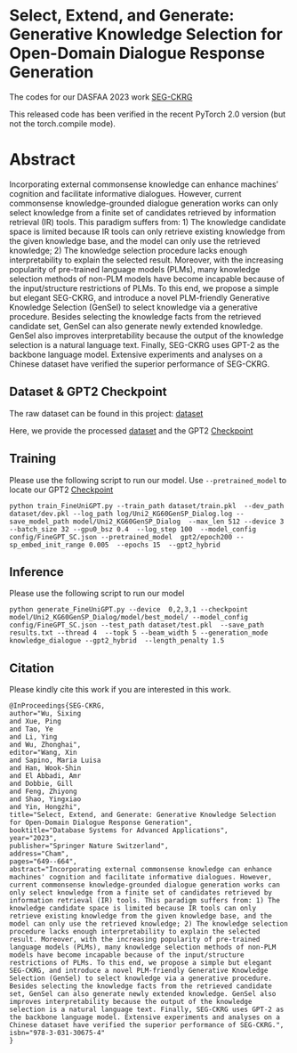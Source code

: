 # Select, Extend, and Generate: Generative Knowledge Selection for Open-Domain Dialogue Response Generation
The codes for our DASFAA 2023 work [SEG-CKRG](https://link.springer.com/chapter/10.1007/978-3-031-30675-4_48)

This released code has been verified in the recent PyTorch 2.0 version (but not the torch.compile mode).

# Abstract
Incorporating external commonsense knowledge can enhance machines’ cognition and facilitate informative dialogues. However, current commonsense knowledge-grounded dialogue generation works can only select knowledge from a finite set of candidates retrieved by information retrieval (IR) tools. This paradigm suffers from: 1) The knowledge candidate space is limited because IR tools can only retrieve existing knowledge from the given knowledge base, and the model can only use the retrieved knowledge; 2) The knowledge selection procedure lacks enough interpretability to explain the selected result. Moreover, with the increasing popularity of pre-trained language models (PLMs), many knowledge selection methods of non-PLM models have become incapable because of the input/structure restrictions of PLMs. To this end, we propose a simple but elegant SEG-CKRG, and introduce a novel PLM-friendly Generative Knowledge Selection (GenSel) to select knowledge via a generative procedure. Besides selecting the knowledge facts from the retrieved candidate set, GenSel can also generate newly extended knowledge. GenSel also improves interpretability because the output of the knowledge selection is a natural language text. Finally, SEG-CKRG uses GPT-2 as the backbone language model. Extensive experiments and analyses on a Chinese dataset have verified the superior performance of SEG-CKRG.


## Dataset & GPT2 Checkpoint
The raw dataset can be found in this project: [dataset](https://github.com/pku-sixing/ACL2020-ConKADI)

Here, we provide the processed [dataset](https://drive.google.com/file/d/1S4H-PxNEUZZq0o4SYTKNaG0XwQhhXGm_/view?usp=sharing) and the GPT2 [Checkpoint](https://drive.google.com/file/d/1IGW0wx5AVb0BmA9T_MMI6PrxtN4YeCKS/view?usp=sharing)

## Training
Please use the following script to run our model. Use `--pretrained_model`  to locate our GPT2 [Checkpoint](https://drive.google.com/file/d/1IGW0wx5AVb0BmA9T_MMI6PrxtN4YeCKS/view?usp=sharing)

```shell
python train_FineUniGPT.py --train_path dataset/train.pkl  --dev_path dataset/dev.pkl --log_path log/Uni2_KG60GenSP_Dialog.log --save_model_path model/Uni2_KG60GenSP_Dialog  --max_len 512 --device 3 --batch_size 32 --gpu0_bsz 0.4  --log_step 100  --model_config config/FineGPT_SC.json --pretrained_model  gpt2/epoch200 --sp_embed_init_range 0.005  --epochs 15  --gpt2_hybrid

```

## Inference 
Please use the following script to run our model
```shell
python generate_FineUniGPT.py --device  0,2,3,1 --checkpoint model/Uni2_KG60GenSP_Dialog/model/best_model/ --model_config config/FineGPT_SC.json --test_path dataset/test.pkl  --save_path results.txt --thread 4  --topk 5 --beam_width 5 --generation_mode knowledge_dialogue --gpt2_hybrid  --length_penalty 1.5
```

## Citation

Please kindly cite this work if you are interested in this work.

```shell
@InProceedings{SEG-CKRG,
author="Wu, Sixing
and Xue, Ping
and Tao, Ye
and Li, Ying
and Wu, Zhonghai",
editor="Wang, Xin
and Sapino, Maria Luisa
and Han, Wook-Shin
and El Abbadi, Amr
and Dobbie, Gill
and Feng, Zhiyong
and Shao, Yingxiao
and Yin, Hongzhi",
title="Select, Extend, and Generate: Generative Knowledge Selection for Open-Domain Dialogue Response Generation",
booktitle="Database Systems for Advanced Applications",
year="2023",
publisher="Springer Nature Switzerland",
address="Cham",
pages="649--664",
abstract="Incorporating external commonsense knowledge can enhance machines' cognition and facilitate informative dialogues. However, current commonsense knowledge-grounded dialogue generation works can only select knowledge from a finite set of candidates retrieved by information retrieval (IR) tools. This paradigm suffers from: 1) The knowledge candidate space is limited because IR tools can only retrieve existing knowledge from the given knowledge base, and the model can only use the retrieved knowledge; 2) The knowledge selection procedure lacks enough interpretability to explain the selected result. Moreover, with the increasing popularity of pre-trained language models (PLMs), many knowledge selection methods of non-PLM models have become incapable because of the input/structure restrictions of PLMs. To this end, we propose a simple but elegant SEG-CKRG, and introduce a novel PLM-friendly Generative Knowledge Selection (GenSel) to select knowledge via a generative procedure. Besides selecting the knowledge facts from the retrieved candidate set, GenSel can also generate newly extended knowledge. GenSel also improves interpretability because the output of the knowledge selection is a natural language text. Finally, SEG-CKRG uses GPT-2 as the backbone language model. Extensive experiments and analyses on a Chinese dataset have verified the superior performance of SEG-CKRG.",
isbn="978-3-031-30675-4"
}
```